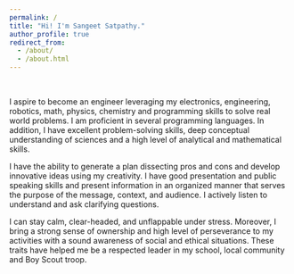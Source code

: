 ```yaml
---
permalink: /
title: "Hi! I'm Sangeet Satpathy."
author_profile: true
redirect_from: 
  - /about/
  - /about.html
---
```


<br>

I aspire to become an engineer leveraging my electronics, engineering, robotics, math, physics, chemistry and programming skills to solve real world problems. I am proficient in several programming languages. In addition, I have excellent problem-solving skills, deep conceptual understanding of sciences and a high level of analytical and mathematical skills. 


I have the ability to generate a plan dissecting pros and cons and develop innovative ideas using my creativity. I have good presentation and public speaking skills and present information in an organized manner that serves the purpose of the message, context, and audience. I actively listen to understand and ask clarifying questions. 


I can stay calm, clear-headed, and unflappable under stress. Moreover, I bring a strong sense of ownership and high level of perseverance to my activities with a sound awareness of social and ethical situations. These traits have helped me be a respected leader in my school, local community and Boy Scout troop.

